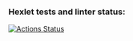### Hexlet tests and linter status:
[![Actions Status](https://github.com/Daurova/frontend-project-44/actions/workflows/hexlet-check.yml/badge.svg)](https://github.com/Daurova/frontend-project-44/actions)